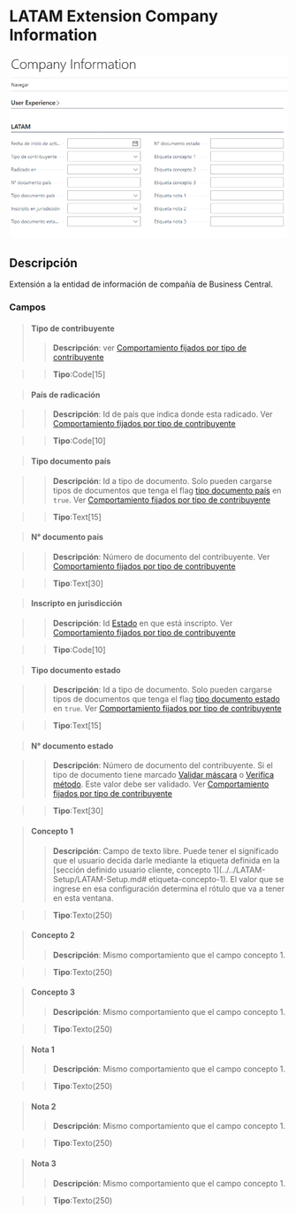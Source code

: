 # LATAM Extension Company Information
![Ventana de configuración](../../Imagenes/LATAM-CompanyInformation-Extension-MainPage.PNG)
## Descripción
Extensión a la entidad de información de compañía de Business Central.

### Campos

>#### Tipo de contribuyente
>>**Descripción**: 
ver [Comportamiento fijados por tipo de contribuyente](../Reglas/LATAM-Rules-TaxPayerType.md)

>>**Tipo**:Code[15]


>#### País de radicación

>>**Descripción**: 
	Id de país que indica donde esta radicado. Ver [Comportamiento fijados por tipo de contribuyente](../Reglas/LATAM-Rules-TaxPayerType.md)
	
>>**Tipo**:Code[10]

>#### Tipo documento país

>>**Descripción**: 
	Id a tipo de documento. Solo pueden cargarse tipos de documentos que tenga el flag [tipo documento país](../Maestros/LATAM-DocumentType.md#tipo-documento-pais) en `true`. Ver [Comportamiento fijados por tipo de contribuyente](../Reglas/LATAM-Rules-TaxPayerType.md)
	
>>**Tipo**:Text[15]

>#### N° documento país
	
>>**Descripción**: 
	Número de documento del contribuyente. Ver [Comportamiento fijados por tipo de contribuyente](../Reglas/LATAM-Rules-TaxPayerType.md)
	
>>**Tipo**:Text[30]

>#### Inscripto en jurisdicción

>>**Descripción**: 
	Id [Estado](../Maestros/LATAM-State.md) en que está inscripto. Ver [Comportamiento fijados por tipo de contribuyente](../Reglas/LATAM-Rules-TaxPayerType.md)
	
>>**Tipo**:Code[10]

>#### Tipo documento estado

>>**Descripción**: 
	Id a tipo de documento. Solo pueden cargarse tipos de documentos que tenga el flag [tipo documento estado](../Maestros/LATAM-DocumentType.md#tipo-documento-estado) en `true`. Ver [Comportamiento fijados por tipo de contribuyente](../Reglas/LATAM-Rules-TaxPayerType.md)
	
>>**Tipo**:Text[15]

>#### N° documento estado
	
>>**Descripción**: 
	Número de documento del contribuyente. Si el tipo de documento tiene marcado [Validar máscara](../Maestros/LATAM-DocumentType.md#validar-mascara) o [Verifica método](../Maestros/LATAM-DocumentType.md#verifica-metodo). Este valor debe ser validado. Ver [Comportamiento fijados por tipo de contribuyente](../Reglas/LATAM-Rules-TaxPayerType.md)
	
>>**Tipo**:Text[30]

>#### Concepto 1
>>**Descripción**: 
	Campo de texto libre. Puede tener el significado que el usuario decida darle mediante la etiqueta definida en la [sección definido usuario cliente, concepto 1](../../LATAM-Setup/LATAM-Setup.md# etiqueta-concepto-1). El valor que se ingrese en esa configuración determina el rótulo que va a tener en esta ventana.
	
>>**Tipo**:Texto(250)

>#### Concepto 2
>>**Descripción**: 
	Mismo comportamiento que el campo concepto 1.
	
>>**Tipo**:Texto(250)

>#### Concepto 3
>>**Descripción**: 
	Mismo comportamiento que el campo concepto 1.
	
>>**Tipo**:Texto(250)

>#### Nota 1
>>**Descripción**: 
	Mismo comportamiento que el campo concepto 1.
	
>>**Tipo**:Texto(250)

>#### Nota 2
>>**Descripción**: 
	Mismo comportamiento que el campo concepto 1.
	
>>**Tipo**:Texto(250)

>#### Nota 3
>>**Descripción**: 
	Mismo comportamiento que el campo concepto 1.
	
>>**Tipo**:Texto(250)